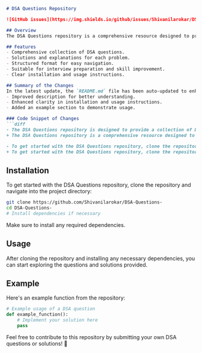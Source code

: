 ```markdown
# DSA Questions Repository

![GitHub issues](https://img.shields.io/github/issues/Shivanilarokar/DSA-Questions-) ![GitHub license](https://img.shields.io/github/license/Shivanilarokar/DSA-Questions-)

## Overview
The DSA Questions repository is a comprehensive resource designed to provide a collection of Data Structures and Algorithms (DSA) questions to help you enhance your coding skills and prepare for technical interviews.

## Features
- Comprehensive collection of DSA questions.
- Solutions and explanations for each problem.
- Structured format for easy navigation.
- Suitable for interview preparation and skill improvement.
- Clear installation and usage instructions.

## Summary of the Changes
In the latest update, the `README.md` file has been auto-updated to enhance clarity and improve the overall presentation of the repository. Key changes include:
- Improved description for better understanding.
- Enhanced clarity in installation and usage instructions.
- Added an example section to demonstrate usage.

### Code Snippet of Changes
```diff
- The DSA Questions repository is designed to provide a collection of Data Structures and Algorithms (DSA) questions to help you enhance your coding skills and prepare for technical interviews.
+ The DSA Questions repository is a comprehensive resource designed to provide a collection of Data Structures and Algorithms (DSA) questions to help you enhance your coding skills and prepare for technical interviews.

- To get started with the DSA Questions repository, clone the repository and navigate into the project directory:
+ To get started with the DSA Questions repository, clone the repository and navigate into the project directory:
```

## Installation
To get started with the DSA Questions repository, clone the repository and navigate into the project directory:
```bash
git clone https://github.com/Shivanilarokar/DSA-Questions-
cd DSA-Questions-
# Install dependencies if necessary
```
Make sure to install any required dependencies.

## Usage
After cloning the repository and installing any necessary dependencies, you can start exploring the questions and solutions provided.

## Example
Here's an example function from the repository:
```python
# Example usage of a DSA question
def example_function():
    # Implement your solution here
    pass
```

Feel free to contribute to this repository by submitting your own DSA questions or solutions! 🚀
```